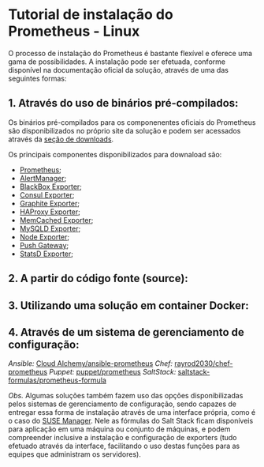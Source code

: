 # Tutorial de instalação do Prometheus - Linux

O processo de instalação do Prometheus é bastante flexível e oferece uma gama de possibilidades. A instalação pode ser efetuada, conforme disponível na documentação oficial da solução, através de uma das seguintes formas:

## 1. Através do uso de binários pré-compilados:

Os binários pré-compilados para os componenentes oficiais do Prometheus são disponibilizados no próprio site da solução e podem ser acessados através da [seção de downloads](https://prometheus.io/download/).

Os principais componentes disponibilizados para downaload são:

* [Prometheus](https://github.com/prometheus/prometheus);
* [AlertManager](https://github.com/prometheus/alertmanager);
* [BlackBox Exporter](https://github.com/prometheus/blackbox_exporter);
* [Consul Exporter](https://github.com/prometheus/consul_exporter);
* [Graphite Exporter](https://github.com/prometheus/graphite_exporter);
* [HAProxy Exporter](https://github.com/prometheus/haproxy_exporter);
* [MemCached Exporter](https://github.com/prometheus/memcached_exporter);
* [MySQLD Exporter](https://github.com/prometheus/mysqld_exporter);
* [Node Exporter](https://github.com/prometheus/node_exporter);
* [Push Gateway](https://github.com/prometheus/pushgateway);
* [StatsD Exporter](https://github.com/prometheus/statsd_exporter);

## 2. A partir do código fonte (source):

## 3. Utilizando uma solução em container Docker:

## 4. Através de um sistema de gerenciamento de configuração:

*Ansible:* [Cloud Alchemy/ansible-prometheus](https://github.com/cloudalchemy/ansible-prometheus)
*Chef:* [rayrod2030/chef-prometheus](https://github.com/elijah/chef-prometheus)
*Puppet:* [puppet/prometheus](https://forge.puppet.com/puppet/prometheus)
*SaltStack:* [saltstack-formulas/prometheus-formula](https://github.com/saltstack-formulas/prometheus-formula)

*Obs.* Algumas soluções também fazem uso das opções disponibilizadas pelos sistemas de gerenciamento de configuração, sendo capazes de entregar essa forma de instalação através de uma interface própria, como é o caso do [SUSE Manager](https://www.suse.com/pt-br/products/suse-manager/). Nele as fórmulas do Salt Stack ficam disponíveis para aplicação em uma máquina ou conjunto de máquinas, e podem compreender inclusive a instalação e configuração de exporters (tudo efetuado através da interface, facilitando o uso destas funções para as equipes que administram os servidores).
